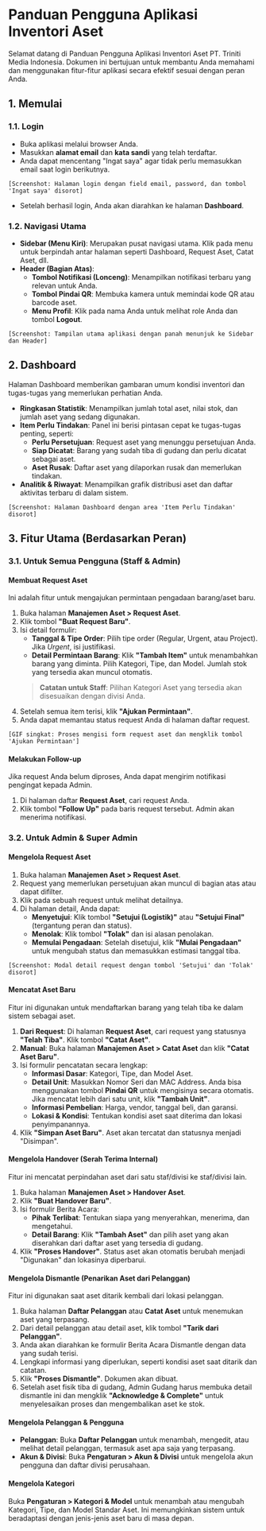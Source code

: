# Panduan Pengguna Aplikasi Inventori Aset

Selamat datang di Panduan Pengguna Aplikasi Inventori Aset PT. Triniti Media Indonesia. Dokumen ini bertujuan untuk membantu Anda memahami dan menggunakan fitur-fitur aplikasi secara efektif sesuai dengan peran Anda.

## 1. Memulai

### 1.1. Login
- Buka aplikasi melalui browser Anda.
- Masukkan **alamat email** dan **kata sandi** yang telah terdaftar.
- Anda dapat mencentang "Ingat saya" agar tidak perlu memasukkan email saat login berikutnya.

`[Screenshot: Halaman login dengan field email, password, dan tombol 'Ingat saya' disorot]`

- Setelah berhasil login, Anda akan diarahkan ke halaman **Dashboard**.

### 1.2. Navigasi Utama
- **Sidebar (Menu Kiri)**: Merupakan pusat navigasi utama. Klik pada menu untuk berpindah antar halaman seperti Dashboard, Request Aset, Catat Aset, dll.
- **Header (Bagian Atas)**:
    - **Tombol Notifikasi (Lonceng)**: Menampilkan notifikasi terbaru yang relevan untuk Anda.
    - **Tombol Pindai QR**: Membuka kamera untuk memindai kode QR atau barcode aset.
    - **Menu Profil**: Klik pada nama Anda untuk melihat role Anda dan tombol **Logout**.

`[Screenshot: Tampilan utama aplikasi dengan panah menunjuk ke Sidebar dan Header]`

## 2. Dashboard

Halaman Dashboard memberikan gambaran umum kondisi inventori dan tugas-tugas yang memerlukan perhatian Anda.
- **Ringkasan Statistik**: Menampilkan jumlah total aset, nilai stok, dan jumlah aset yang sedang digunakan.
- **Item Perlu Tindakan**: Panel ini berisi pintasan cepat ke tugas-tugas penting, seperti:
    - **Perlu Persetujuan**: Request aset yang menunggu persetujuan Anda.
    - **Siap Dicatat**: Barang yang sudah tiba di gudang dan perlu dicatat sebagai aset.
    - **Aset Rusak**: Daftar aset yang dilaporkan rusak dan memerlukan tindakan.
- **Analitik & Riwayat**: Menampilkan grafik distribusi aset dan daftar aktivitas terbaru di dalam sistem.

`[Screenshot: Halaman Dashboard dengan area 'Item Perlu Tindakan' disorot]`

## 3. Fitur Utama (Berdasarkan Peran)

### 3.1. Untuk Semua Pengguna (Staff & Admin)

#### Membuat Request Aset
Ini adalah fitur untuk mengajukan permintaan pengadaan barang/aset baru.
1.  Buka halaman **Manajemen Aset > Request Aset**.
2.  Klik tombol **"Buat Request Baru"**.
3.  Isi detail formulir:
    - **Tanggal & Tipe Order**: Pilih tipe order (Regular, Urgent, atau Project). Jika _Urgent_, isi justifikasi.
    - **Detail Permintaan Barang**: Klik **"Tambah Item"** untuk menambahkan barang yang diminta. Pilih Kategori, Tipe, dan Model. Jumlah stok yang tersedia akan muncul otomatis.
    > **Catatan untuk Staff**: Pilihan Kategori Aset yang tersedia akan disesuaikan dengan divisi Anda.
4.  Setelah semua item terisi, klik **"Ajukan Permintaan"**.
5.  Anda dapat memantau status request Anda di halaman daftar request.

`[GIF singkat: Proses mengisi form request aset dan mengklik tombol 'Ajukan Permintaan']`

#### Melakukan Follow-up
Jika request Anda belum diproses, Anda dapat mengirim notifikasi pengingat kepada Admin.
1.  Di halaman daftar **Request Aset**, cari request Anda.
2.  Klik tombol **"Follow Up"** pada baris request tersebut. Admin akan menerima notifikasi.

### 3.2. Untuk Admin & Super Admin

#### Mengelola Request Aset
1.  Buka halaman **Manajemen Aset > Request Aset**.
2.  Request yang memerlukan persetujuan akan muncul di bagian atas atau dapat difilter.
3.  Klik pada sebuah request untuk melihat detailnya.
4.  Di halaman detail, Anda dapat:
    - **Menyetujui**: Klik tombol **"Setujui (Logistik)"** atau **"Setujui Final"** (tergantung peran dan status).
    - **Menolak**: Klik tombol **"Tolak"** dan isi alasan penolakan.
    - **Memulai Pengadaan**: Setelah disetujui, klik **"Mulai Pengadaan"** untuk mengubah status dan memasukkan estimasi tanggal tiba.

`[Screenshot: Modal detail request dengan tombol 'Setujui' dan 'Tolak' disorot]`

#### Mencatat Aset Baru
Fitur ini digunakan untuk mendaftarkan barang yang telah tiba ke dalam sistem sebagai aset.
1.  **Dari Request**: Di halaman **Request Aset**, cari request yang statusnya **"Telah Tiba"**. Klik tombol **"Catat Aset"**.
2.  **Manual**: Buka halaman **Manajemen Aset > Catat Aset** dan klik **"Catat Aset Baru"**.
3.  Isi formulir pencatatan secara lengkap:
    - **Informasi Dasar**: Kategori, Tipe, dan Model Aset.
    - **Detail Unit**: Masukkan Nomor Seri dan MAC Address. Anda bisa menggunakan tombol **Pindai QR** untuk mengisinya secara otomatis. Jika mencatat lebih dari satu unit, klik **"Tambah Unit"**.
    - **Informasi Pembelian**: Harga, vendor, tanggal beli, dan garansi.
    - **Lokasi & Kondisi**: Tentukan kondisi aset saat diterima dan lokasi penyimpanannya.
4.  Klik **"Simpan Aset Baru"**. Aset akan tercatat dan statusnya menjadi "Disimpan".

#### Mengelola Handover (Serah Terima Internal)
Fitur ini mencatat perpindahan aset dari satu staf/divisi ke staf/divisi lain.
1.  Buka halaman **Manajemen Aset > Handover Aset**.
2.  Klik **"Buat Handover Baru"**.
3.  Isi formulir Berita Acara:
    - **Pihak Terlibat**: Tentukan siapa yang menyerahkan, menerima, dan mengetahui.
    - **Detail Barang**: Klik **"Tambah Aset"** dan pilih aset yang akan diserahkan dari daftar aset yang tersedia di gudang.
4.  Klik **"Proses Handover"**. Status aset akan otomatis berubah menjadi "Digunakan" dan lokasinya diperbarui.

#### Mengelola Dismantle (Penarikan Aset dari Pelanggan)
Fitur ini digunakan saat aset ditarik kembali dari lokasi pelanggan.
1.  Buka halaman **Daftar Pelanggan** atau **Catat Aset** untuk menemukan aset yang terpasang.
2.  Dari detail pelanggan atau detail aset, klik tombol **"Tarik dari Pelanggan"**.
3.  Anda akan diarahkan ke formulir Berita Acara Dismantle dengan data yang sudah terisi.
4.  Lengkapi informasi yang diperlukan, seperti kondisi aset saat ditarik dan catatan.
5.  Klik **"Proses Dismantle"**. Dokumen akan dibuat.
6.  Setelah aset fisik tiba di gudang, Admin Gudang harus membuka detail dismantle ini dan mengklik **"Acknowledge & Complete"** untuk menyelesaikan proses dan mengembalikan aset ke stok.

#### Mengelola Pelanggan & Pengguna
- **Pelanggan**: Buka **Daftar Pelanggan** untuk menambah, mengedit, atau melihat detail pelanggan, termasuk aset apa saja yang terpasang.
- **Akun & Divisi**: Buka **Pengaturan > Akun & Divisi** untuk mengelola akun pengguna dan daftar divisi perusahaan.

#### Mengelola Kategori
Buka **Pengaturan > Kategori & Model** untuk menambah atau mengubah Kategori, Tipe, dan Model Standar Aset. Ini memungkinkan sistem untuk beradaptasi dengan jenis-jenis aset baru di masa depan.
